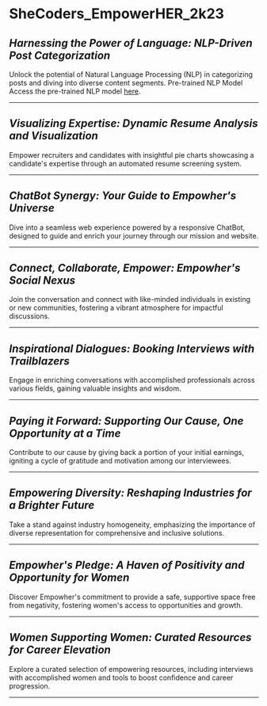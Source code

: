 # SheCoders_EmpowerHER_2k23

## *Harnessing the Power of Language: NLP-Driven Post Categorization*
Unlock the potential of Natural Language Processing (NLP) in categorizing posts and diving into diverse content segments.
Pre-trained NLP Model
Access the pre-trained NLP model [here](https://drive.google.com/file/d/1_bdvIkuCZsITJ3hgn7cCmPD79EI7Lkrq/view?usp=sharing).


---

## *Visualizing Expertise: Dynamic Resume Analysis and Visualization*
Empower recruiters and candidates with insightful pie charts showcasing a candidate's expertise through an automated resume screening system.

---

## *ChatBot Synergy: Your Guide to Empowher's Universe*
Dive into a seamless web experience powered by a responsive ChatBot, designed to guide and enrich your journey through our mission and website.

---

## *Connect, Collaborate, Empower: Empowher's Social Nexus*
Join the conversation and connect with like-minded individuals in existing or new communities, fostering a vibrant atmosphere for impactful discussions.

---

## *Inspirational Dialogues: Booking Interviews with Trailblazers*
Engage in enriching conversations with accomplished professionals across various fields, gaining valuable insights and wisdom.

---

## *Paying it Forward: Supporting Our Cause, One Opportunity at a Time*
Contribute to our cause by giving back a portion of your initial earnings, igniting a cycle of gratitude and motivation among our interviewees.

---

## *Empowering Diversity: Reshaping Industries for a Brighter Future*
Take a stand against industry homogeneity, emphasizing the importance of diverse representation for comprehensive and inclusive solutions.

---

## *Empowher's Pledge: A Haven of Positivity and Opportunity for Women*
Discover Empowher's commitment to provide a safe, supportive space free from negativity, fostering women's access to opportunities and growth.

---

## *Women Supporting Women: Curated Resources for Career Elevation*
Explore a curated selection of empowering resources, including interviews with accomplished women and tools to boost confidence and career progression.

---
